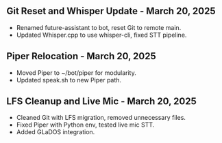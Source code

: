 ## Git Reset and Whisper Update - March 20, 2025
- Renamed future-assistant to bot, reset Git to remote main.
- Updated Whisper.cpp to use whisper-cli, fixed STT pipeline.
## Piper Relocation - March 20, 2025
- Moved Piper to ~/bot/piper for modularity.
- Updated speak.sh to new Piper path.
## LFS Cleanup and Live Mic - March 20, 2025
- Cleaned Git with LFS migration, removed unnecessary files.
- Fixed Piper with Python env, tested live mic STT.
- Added GLaDOS integration.
